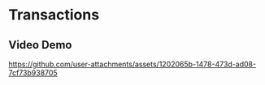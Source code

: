 # Transactions

## Video Demo

https://github.com/user-attachments/assets/1202065b-1478-473d-ad08-7cf73b938705


